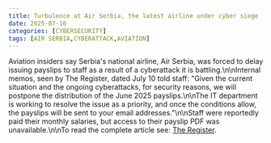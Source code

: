 ```yaml
---
title: Turbulence at Air Serbia, the latest airline under cyber siege
date: 2025-07-16
categories: [CYBERSECURITY]
tags: [AIR SERBIA,CYBERATTACK,AVIATION]
---
```


Aviation insiders say Serbia's national airline, Air Serbia, was forced to delay issuing payslips to staff as a result of a cyberattack it is battling.\n\nInternal memos, seen by The Register, dated July 10 told staff: "Given the current situation and the ongoing cyberattacks, for security reasons, we will postpone the distribution of the June 2025 payslips.\n\nThe IT department is working to resolve the issue as a priority, and once the conditions allow, the payslips will be sent to your email addresses."\n\nStaff were reportedly paid their monthly salaries, but access to their payslip PDF was unavailable.\n\nTo read the complete article see: [The Register](https://www.theregister.com/2025/07/16/air_serbia_cyberattack/).
